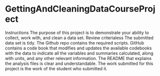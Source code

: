 # GettingAndCleaningDataCourseProject
Instructions  The purpose of this project is to demonstrate your ability to collect, work with, and clean a data set. Review criterialess  The submitted data set is tidy. The Github repo contains the required scripts. GitHub contains a code book that modifies and updates the available codebooks with the data to indicate all the variables and summaries calculated, along with units, and any other relevant information. The README that explains the analysis files is clear and understandable. The work submitted for this project is the work of the student who submitted it.
